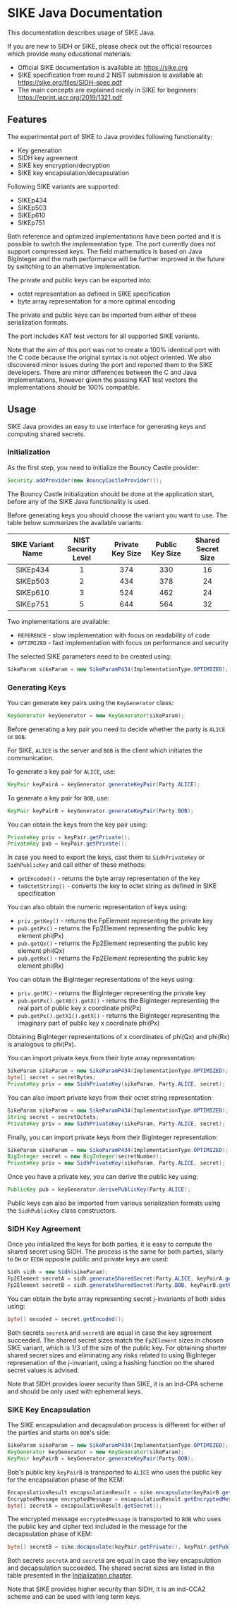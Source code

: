 # SIKE Java Documentation

This documentation describes usage of SIKE Java.

If you are new to SIDH or SIKE, please check out the official resources which provide many educational materials:
- Official SIKE documentation is available at: https://sike.org
- SIKE specification from round 2 NIST submission is available at: https://sike.org/files/SIDH-spec.pdf
- The main concepts are explained nicely in SIKE for beginners: https://eprint.iacr.org/2019/1321.pdf

## Features

The experimental port of SIKE to Java provides following functionality:
- Key generation
- SIDH key agreement
- SIKE key encryption/decryption
- SIKE key encapsulation/decapsulation

Following SIKE variants are supported:
- SIKEp434
- SIKEp503
- SIKEp610
- SIKEp751

Both reference and optimized implementations have been ported and it is possible to switch the implementation type.
The port currently does not support compressed keys. The field mathematics is based on Java BigInteger 
and the math performance will be further improved in the future by switching to an alternative implementation.

The private and public keys can be exported into:
- octet representation as defined in SIKE specification
- byte array representation for a more optimal encoding

The private and public keys can be imported from either of these serialization formats.

The port includes KAT test vectors for all supported SIKE variants.

Note that the aim of this port was not to create a 100% identical port with the C code because the original syntax 
is not object oriented. We also discovered minor issues during the port and reported them to the SIKE developers.
There are minor differences between the C and Java implementations, however given the passing KAT test vectors the
implementations should be 100% compatible.  

## Usage

SIKE Java provides an easy to use interface for generating keys and computing shared secrets.

### Initialization

As the first step, you need to initialize the Bouncy Castle provider:
```java
Security.addProvider(new BouncyCastleProvider());
```

The Bouncy Castle initialization should be done at the application start, before any of the SIKE Java functionality 
is used.

Before generating keys you should choose the variant you want to use. The table below summarizes the available variants:

| SIKE Variant Name | NIST Security Level | Private Key Size | Public Key Size | Shared Secret Size |
| :---------------: | :-----------------: | :--------------: | :-------------: | :----------------: | 
| SIKEp434 | 1 | 374 | 330 | 16 |
| SIKEp503 | 2 | 434 | 378 | 24 |
| SIKEp610 | 3 | 524 | 462 | 24 |
| SIKEp751 | 5 | 644 | 564 | 32 |

Two implementations are available:
 - `REFERENCE` - slow implementation with focus on readability of code 
 - `OPTIMIZED` - fast implementation with focus on performance and security

The selected SIKE parameters need to be created using: 
```java 
SikeParam sikeParam = new SikeParamP434(ImplementationType.OPTIMIZED);
```

### Generating Keys

You can generate key pairs using the `KeyGenerator` class: 
 
```java
KeyGenerator keyGenerator = new KeyGenerator(sikeParam);
```

Before generating a key pair you need to decide whether the party is `ALICE` or `BOB`. 

For SIKE, `ALICE` is the server and `BOB` is the client which initiates the communication.

To generate a key pair for `ALICE`, use:
```java
KeyPair keyPairA = keyGenerator.generateKeyPair(Party.ALICE);
``` 

To generate a key pair for `BOB`, use:
```java
KeyPair keyPairB = keyGenerator.generateKeyPair(Party.BOB);
``` 

You can obtain the keys from the key pair using:

```java
PrivateKey priv = keyPair.getPrivate();
PrivateKey pub = keyPair.getPrivate();
```

In case you need to export the keys, cast them to `SidhPrivateKey` or `SidhPublicKey` and call either of these methods:
- `getEncoded()` - returns the byte array representation of the key
- `toOctetString()` - converts the key to octet string as defined in SIKE specification

You can also obtain the numeric representation of keys using: 
- `priv.getKey()` - returns the FpElement representing the private key
- `pub.getPx()` - returns the Fp2Element representing the public key element phi(Px)
- `pub.getQx()` - returns the Fp2Element representing the public key element phi(Qx)
- `pub.getRx()` - returns the Fp2Element representing the public key element phi(Rx)

You can obtain the BigInteger representations of the keys using:
- `priv.getM()` - returns the BigInteger representing the private key
- `pub.getPx().getX0().getX()` - returns the BigInteger representing the real part of public key x coordinate phi(Px)
- `pub.getPx().getX1().getX()` - returns the BigInteger representing the imaginary part of public key x coordinate phi(Px)

Obtaining BigInteger representations of x coordinates of phi(Qx) and phi(Rx) is analogous to phi(Px).

You can import private keys from their byte array representation:
```java
SikeParam sikeParam = new SikeParamP434(ImplementationType.OPTIMIZED);
byte[] secret = secretBytes;
PrivateKey priv = new SidhPrivateKey(sikeParam, Party.ALICE, secret);
```

You can also import private keys from their octet string representation:
```java
SikeParam sikeParam = new SikeParamP434(ImplementationType.OPTIMIZED);
String secret = secretOctets;
PrivateKey priv = new SidhPrivateKey(sikeParam, Party.ALICE, secret);
```

Finally, you can import private keys from their BigInteger representation:
```java
SikeParam sikeParam = new SikeParamP434(ImplementationType.OPTIMIZED);
BigInteger secret = new BigInteger(secretNumber);
PrivateKey priv = new SidhPrivateKey(sikeParam, Party.ALICE, secret);
```

Once you have a private key, you can derive the public key using:
```java
PublicKey pub = keyGenerator.derivePublicKey(Party.ALICE);
```

Public keys can also be imported from various serialization formats using the `SidhPublicKey` class constructors.

### SIDH Key Agreement

Once you initialized the keys for both parties, it is easy to compute the shared secret using SIDH. The process
is the same for both parties, silarly to `DH` or `ECDH` opposite public and private keys are used:
```java
Sidh sidh = new Sidh(sikeParam);
Fp2Element secretA = sidh.generateSharedSecret(Party.ALICE, keyPairA.getPrivate(), keyPairB.getPublic());
Fp2Element secretB = sidh.generateSharedSecret(Party.BOB, keyPairB.getPrivate(), keyPairA.getPublic());
```

You can obtain the byte array representing secret j-invariants of both sides using:

```java
byte[] encoded = secret.getEncoded();
```

Both secrets `secretA` and `secretB` are equal in case the key agreement succeeded. The shared secret sizes 
match the `Fp2Element` sizes in chosen SIKE variant, which is 1/3 of the size of the public key. For obtaining 
shorter shared secret sizes and eliminating any risks related to using BigInteger represenation of the j-invariant,
using a hashing function on the shared secret values is advised.

Note that SIDH provides lower security than SIKE, it is an ind-CPA scheme and should be only used with ephemeral keys.

### SIKE Key Encapsulation

The SIKE encapsulation and decapsulation process is different for either of the parties and starts on `BOB`'s side:

```java
SikeParam sikeParam = new SikeParamP434(ImplementationType.OPTIMIZED);
KeyGenerator keyGenerator = new KeyGenerator(sikeParam);
KeyPair keyPairB = keyGenerator.generateKeyPair(Party.BOB);
```

Bob's public key `keyPairB` is transported to `ALICE` who uses the public key for the encapsulation phase of the KEM:

```java
EncapsulationResult encapsulationResult = sike.encapsulate(keyPairB.getPublic());
EncryptedMessage encryptedMessage = encapsulationResult.getEncryptedMessage();
byte[] secretA = encapsulationResult.getSecret();
```

The encrypted message `encryptedMessage` is transported to `BOB` who uses the public key and cipher text included
in the message for the decapsulation phase of KEM:

```java
byte[] secretB = sike.decapsulate(keyPair.getPrivate(), keyPair.getPublic(), encryptedMessage);
```

Both secrets `secretA` and `secretB` are equal in case the key encapsulation and decapsulation succeeded. The shared 
secret sizes are listed in the table presented in the [Initialization chapter](./Readme.md#Initialization).

Note that SIKE provides higher security than SIDH, it is an ind-CCA2 scheme and can be used with long term keys.